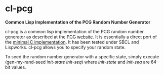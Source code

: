 # cl-pcg
<b>Common Lisp Implementation of the PCG Random Number Generator</b>

cl-pcg is a common lisp implementation of the PCG random number generator as described at the <a href=http://www.pcg-random.org> PCG website</a>.  It is essentially a direct port of the <a href=http://www.pcg-random.org/download.html>minimal C implementation</a>.  It has been tested under SBCL and Lispworks.  cl-pcg allows you to specify your random state.  

To seed the random number generator with a specific state, simply execute
  (gen-my-rand-seed <i>init-state</i> <i>init-seq</i>) 
where <i>init-state</i> and <i>init-seq</i> are 64-bit values. 
